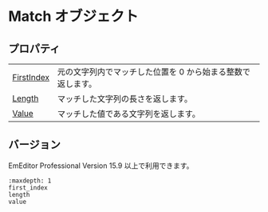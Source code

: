 # Match オブジェクト

## プロパティ

|     |     |
| --- | --- |
| [FirstIndex](first_index) | 元の文字列内でマッチした位置を 0 から始まる整数で返します。 |
| [Length](length) | マッチした文字列の長さを返します。 |
| [Value](value) | マッチした値である文字列を返します。 |

## バージョン

EmEditor Professional Version 15.9 以上で利用できます。


```{toctree}
:maxdepth: 1
first_index
length
value
```
